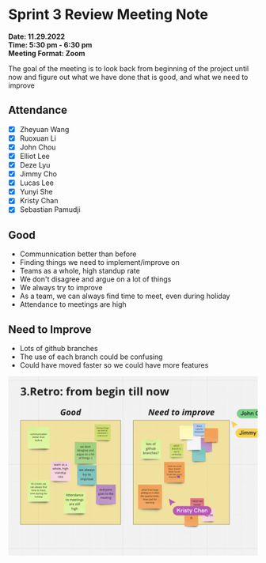 # Sprint 3 Review Meeting Note #
**Date: 11.29.2022**\
**Time: 5:30 pm - 6:30 pm**\
**Meeting Format: Zoom**

The goal of the meeting is to look back from beginning of the project until now and figure out what we have done that is good, and what we need to improve

## Attendance
- [x] Zheyuan Wang
- [x] Ruoxuan Li
- [x] John Chou
- [x] Elliot Lee
- [x] Deze Lyu
- [x] Jimmy Cho
- [x] Lucas Lee
- [x] Yunyi She 
- [x] Kristy Chan
- [x] Sebastian Pamudji

## Good
* Communnication better than before
* Finding things we need to implement/improve on
* Teams as a whole, high standup rate
* We don't disagree and argue on a lot of things
* We always try to improve
* As a team, we can always find time to meet, even during holiday
* Attendance to meetings are high 

## Need to Improve
* Lots of github branches
* The use of each branch could be confusing
* Could have moved faster so we could have more features

![11_29_2022_retrospective](11_29_2022_retrospective.png)


